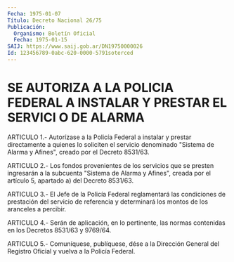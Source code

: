 ```yaml
---
Fecha: 1975-01-07
Título: Decreto Nacional 26/75
Publicación:
  Organismo: Boletín Oficial
  Fecha: 1975-01-15
SAIJ: https://www.saij.gob.ar/DN19750000026
Id: 123456789-0abc-620-0000-5791soterced
---
```

# SE AUTORIZA A LA POLICIA FEDERAL A INSTALAR Y PRESTAR EL SERVICI O DE ALARMA

<a id="1"></a>
ARTICULO  1.-  Autorízase  a  la  Policía Federal a instalar y prestar directamente a quienes lo soliciten  el servicio denominado "Sistema  de  Alarma  y  Afines",  creado  por el Decreto  8531/63.

<a id="2"></a>
ARTICULO  2.-  Los fondos provenientes de los servicios que se presten ingresarán a  la  subcuenta  "Sistema  de Alarma y Afines", creada  por  el  artículo  5,  apartado  a)  del  Decreto  8531/63.

<a id="3"></a>
ARTICULO  3.-  El  Jefe de la Policía Federal reglamentará las condiciones de prestación  del servicio de referencia y determinará los montos de los aranceles a percibir.

<a id="4"></a>
ARTICULO 4.- Serán de aplicación, en lo pertinente, las normas contenidas en los Decretos 8531/63 y 9769/64.

<a id="5"></a>
ARTICULO  5.-  Comuníquese,  publíquese,  dése  a la Dirección General  del  Registro  Oficial  y  vuelva  a  la  Policía Federal.